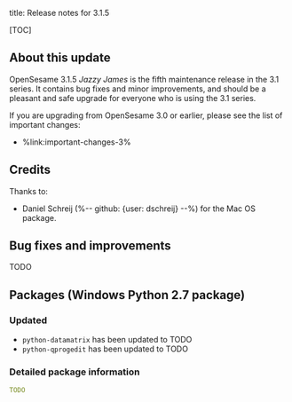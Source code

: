 title: Release notes for 3.1.5


[TOC]


## About this update

OpenSesame 3.1.5 *Jazzy James* is the fifth maintenance release in the 3.1 series. It contains bug fixes and minor improvements, and should be a pleasant and safe upgrade for everyone who is using the 3.1 series.

If you are upgrading from OpenSesame 3.0 or earlier, please see the list of important changes:

- %link:important-changes-3%


## Credits

Thanks to:

- Daniel Schreij (%-- github: {user: dschreij} --%) for the Mac OS package.

## Bug fixes and improvements

TODO


## Packages (Windows Python 2.7 package)

### Updated

- `python-datamatrix` has been updated to TODO
- `python-qprogedit` has been updated to TODO

### Detailed package information

~~~ .yaml
TODO
~~~
